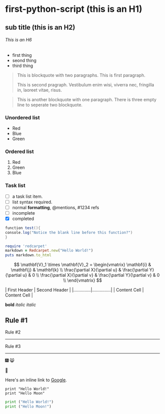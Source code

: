 # first-python-script (this is an H1)
## sub title (this is an H2)
###### This is an H6
- first thing 
- seond thing 
- third thing 

> This is blockquote with two paragraphs. This is first paragraph.
>
> This is second pragraph. Vestibulum enim wisi, viverra nec, fringilla in, laoreet vitae, risus.


> This is another blockquote with one paragraph. There is three empty line to seperate two blockquote.

### Unordered list 
* Red
* Blue 
* Green
>
### Ordered list 
1. Red 
2. Green
3. Blue
>
### Task list
- [ ] a task list item. 
- [ ] list syntax required. 
- [ ] normal **formatting**, @mentions, #1234 refs
- [ ] incomplete 
- [x] completed 
>

```java
function test(){
console.log("Notice the blank line before this function?")
}
```

```ruby 
require 'redcarpet'
markdown = Redcarpet.new("Hello World!")
puts markdown.to_html
```
>
>
>
$$
\mathbf{V}_1 \times \mathbf{V}_2 =  \begin{vmatrix}
\mathbf{i} & \mathbf{j} & \mathbf{k} \\
\frac{\partial X}{\partial u} &  \frac{\partial Y}{\partial u} & 0 \\
\frac{\partial X}{\partial v} &  \frac{\partial Y}{\partial v} & 0 \\
\end{vmatrix}
$$
>
>

| First Header | Second Header | 
|..............|...............|
| Content Cell | Content Cell  |

>
>
**bold**
*italic*
_italic_
>
>
>
Rule #1 
---
Rule #2 
*******
Rule #3 
___

>
:fireworks:
:smile_cat: 
>
:watermelon:
>
Here's an inline link to [Google](http://www.google.com/). 
>
```
print "Hello World!" 
print "Hello Moon"
```
>
```Python
print ("Hello World!") 
print ("Hello Moon!") 
```


